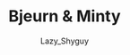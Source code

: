 ---
media: "images/rounds/round_2/bjeurn_shelters_from_the_cold.png"
media_type: image
title: Bjeurn & Minty
author: [Lazy_Shyguy]
desc: Bjeurn Suez and Minty shelter from a storm in an improvised shelter.
---